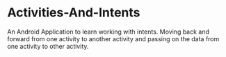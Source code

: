 # Activities-And-Intents
An Android Application to learn working with intents. Moving back and forward from one activity to another activity and passing
on the data from one activity to other activity.
